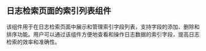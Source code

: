 ## 日志检索页面的索引列表组件

该组件用于在日志检索页面中展示和管理索引字段列表，支持字段的添加、删除和排序功能。用户可以通过该组件方便地查看和操作日志数据的索引字段，提高日志检索的效率和准确性。
